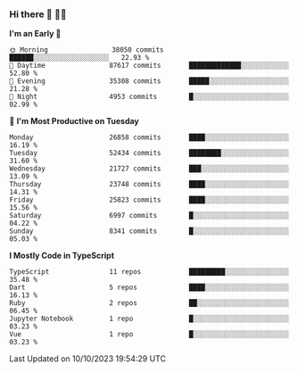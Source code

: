 ### Hi there 👋 🧑‍💻



<!--START_SECTION:waka-->
**I'm an Early 🐤** 

```text
🌞 Morning                38050 commits       ██████░░░░░░░░░░░░░░░░░░░   22.93 % 
🌆 Daytime                87617 commits       █████████████░░░░░░░░░░░░   52.80 % 
🌃 Evening                35308 commits       █████░░░░░░░░░░░░░░░░░░░░   21.28 % 
🌙 Night                  4953 commits        █░░░░░░░░░░░░░░░░░░░░░░░░   02.99 % 
```
📅 **I'm Most Productive on Tuesday** 

```text
Monday                   26858 commits       ████░░░░░░░░░░░░░░░░░░░░░   16.19 % 
Tuesday                  52434 commits       ████████░░░░░░░░░░░░░░░░░   31.60 % 
Wednesday                21727 commits       ███░░░░░░░░░░░░░░░░░░░░░░   13.09 % 
Thursday                 23748 commits       ████░░░░░░░░░░░░░░░░░░░░░   14.31 % 
Friday                   25823 commits       ████░░░░░░░░░░░░░░░░░░░░░   15.56 % 
Saturday                 6997 commits        █░░░░░░░░░░░░░░░░░░░░░░░░   04.22 % 
Sunday                   8341 commits        █░░░░░░░░░░░░░░░░░░░░░░░░   05.03 % 
```


**I Mostly Code in TypeScript** 

```text
TypeScript               11 repos            █████████░░░░░░░░░░░░░░░░   35.48 % 
Dart                     5 repos             ████░░░░░░░░░░░░░░░░░░░░░   16.13 % 
Ruby                     2 repos             ██░░░░░░░░░░░░░░░░░░░░░░░   06.45 % 
Jupyter Notebook         1 repo              █░░░░░░░░░░░░░░░░░░░░░░░░   03.23 % 
Vue                      1 repo              █░░░░░░░░░░░░░░░░░░░░░░░░   03.23 % 
```




 Last Updated on 10/10/2023 19:54:29 UTC
<!--END_SECTION:waka-->


